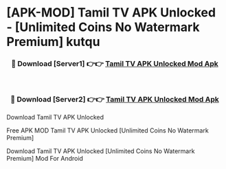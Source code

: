 # [APK-MOD] Tamil TV APK Unlocked - [Unlimited Coins No Watermark Premium] kutqu



<div align="center">
<h3>🔴 Download [Server1] 👉👉 <a href="https://momento.my/?title=Tamil_TV_APK_Unlocked">Tamil TV APK Unlocked Mod Apk</a></h3><br>

<h3>🔴 Download [Server2] 👉👉 <a href="https://momento.my/?title=Tamil_TV_APK_Unlocked">Tamil TV APK Unlocked Mod Apk</a></h3>
</div>



Download Tamil TV APK Unlocked 

Free APK MOD Tamil TV APK Unlocked [Unlimited Coins No Watermark Premium]

Download Tamil TV APK Unlocked [Unlimited Coins No Watermark Premium] Mod For Android
